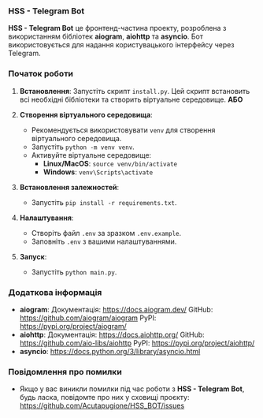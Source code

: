 ### HSS - Telegram Bot

**HSS - Telegram Bot** це фронтенд-частина проекту, розроблена з використанням бібліотек **aiogram**, **aiohttp** та **asyncio**. Бот використовується для надання користувацького інтерфейсу через Telegram.

### Початок роботи
1. **Встановлення**: Запустіть скрипт `install.py`. Цей скрипт встановить всі необхідні бібліотеки та створить віртуальне середовище.
**АБО**
1. **Створення віртуального середовища**:
    * Рекомендується використовувати `venv` для створення віртуального середовища.
    * Запустіть `python -m venv venv`.
    * Активуйте віртуальне середовище:
        * **Linux/MacOS**: `source venv/bin/activate`
        * **Windows**: `venv\Scripts\activate`
2. **Встановлення залежностей**:
    * Запустіть `pip install -r requirements.txt`.

3. **Налаштування**:

    * Створіть файл `.env` за зразком `.env.example`.
    * Заповніть `.env` з вашими налаштуваннями.

4. **Запуск**:

    * Запустіть `python main.py`.

### Додаткова інформація

* **aiogram**: Документація: https://docs.aiogram.dev/
GitHub: https://github.com/aiogram/aiogram
PyPI: https://pypi.org/project/aiogram/
* **aiohttp**: Документація: https://docs.aiohttp.org/
GitHub: https://github.com/aio-libs/aiohttp
PyPI: https://pypi.org/project/aiohttp/
* **asyncio**:  https://docs.python.org/3/library/asyncio.html

### Повідомлення про помилки

* Якщо у вас виникли помилки під час роботи з **HSS - Telegram Bot**, будь ласка, повідомте про них у сховищі проєкту: https://github.com/Acutapugione/HSS_BOT/issues
